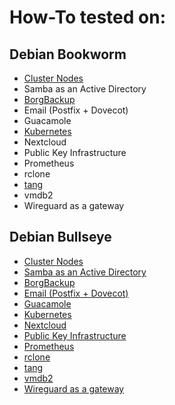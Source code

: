 # How-To tested on:

## Debian Bookworm
- [Cluster Nodes](debian/bookworm/cluster-nodes/howto.md)
- Samba as an Active Directory
- [BorgBackup](debian/bookworm/borgbackup/howto.md)
- Email (Postfix + Dovecot)
- Guacamole
- [Kubernetes](debian/bookworm/kubernetes/howto.md)
- Nextcloud
- Public Key Infrastructure
- Prometheus
- rclone
- [tang](debian/bookworm/tang/howto.md)
- vmdb2
- Wireguard as a gateway

## Debian Bullseye
- [Cluster Nodes](debian/bullseye/cluster-nodes/howto.md)
- [Samba as an Active Directory](debian/bullseye/active-directory/howto.md)
- [BorgBackup](debian/bullseye/borgbackup/howto.md)
- [Email (Postfix + Dovecot)](debian/bullseye/email/howto.md)
- [Guacamole](debian/bullseye/guacamole/howto.md)
- [Kubernetes](debian/bullseye/kubernetes/howto.md)
- [Nextcloud](debian/bullseye/nextcloud/howto.md)
- [Public Key Infrastructure](debian/bullseye/pki/howto.md)
- [Prometheus](debian/bullseye/prometheus/howto.md)
- [rclone](debian/bullseye/rclone/howto.md)
- [tang](debian/bullseye/tang/howto.md)
- [vmdb2](debian/bullseye/vmdb2/howto.md)
- [Wireguard as a gateway](debian/bullseye/gateway/howto.md)